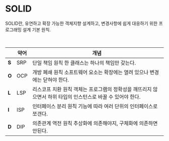 # SOLID

SOLID란, 유연하고 확장 가능한 객체지향 설계하고, 변경사항에 쉽게 대응하기 위한 프로그래밍 설계 기본 원칙.

<br>

|   | 약어 | 개념         |
|---|------|--------------|
| **S** | SRP  | 단일 책임 원칙   한 클래스는 하나의 책임만 갖는다. |
| **O** | OCP  | 개방 폐쇄 원칙   소프트웨어 요소는 확장에는 열려 있으나 변경에는 닫혀야 한다. |
| **L** | LSP  | 리스코프 치환 원칙   객체는 프로그램의 정확성을 깨뜨리지 않으면서 하위 타입의 인스턴스로 바꿀 수 있어야 한다. |
| **I** | ISP  | 인터페이스 분리 원칙   기능에 따라 여러 단위의 인터페이스로 쪼갠다. |
| **D** | DIP  | 의존관계 역전 원칙   추상화에 의존해야지, 구체화에 의존하면 안된다. |
